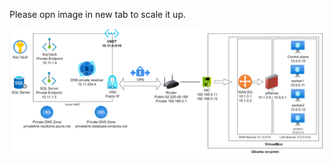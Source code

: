 Please opn image in new tab to scale it up.

![image.png](/.attachments/image-e3801e46-3b8d-41b4-80bd-822746e6cc85.png)